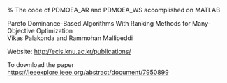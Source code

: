 % The code of PDMOEA_AR and PDMOEA_WS accomplished on MATLAB 

Pareto Dominance-Based Algorithms With Ranking Methods for Many-Objective Optimization                                     
Vikas Palakonda and Rammohan Mallipeddi

Website: http://ecis.knu.ac.kr/publications/


To download the paper https://ieeexplore.ieee.org/abstract/document/7950899
